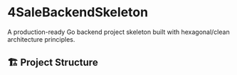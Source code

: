 # 4SaleBackendSkeleton

A production-ready Go backend project skeleton built with hexagonal/clean architecture principles.

## 🏗️ Project Structure

